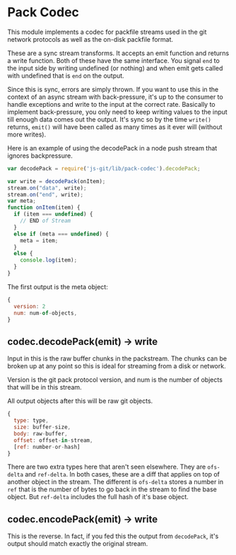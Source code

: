 # Pack Codec

This module implements a codec for packfile streams used in the git network
protocols as well as the on-disk packfile format.

These are a sync stream transforms.  It accepts an emit function and returns a
write function.  Both of these have the same interface.  You signal `end` to the
input side by writing undefined (or nothing) and when emit gets called with
undefined that is `end` on the output.

Since this is sync, errors are simply thrown.  If you want to use this in the
context of an async stream with back-pressure, it's up to the consumer to handle
exceptions and write to the input at the correct rate.  Basically to implement
back-pressure, you only need to keep writing values to the input till enough
data comes out the output.  It's sync so by the time `write()` returns, `emit()`
will have been called as many times as it ever will (without more writes).

Here is an example of using the decodePack in a node push stream that ignores
backpressure.

```js
var decodePack = require('js-git/lib/pack-codec').decodePack;

var write = decodePack(onItem);
stream.on("data", write);
stream.on("end", write);
var meta;
function onItem(item) {
  if (item === undefined) {
    // END of Stream
  }
  else if (meta === undefined) {
    meta = item;
  }
  else {
    console.log(item);
  }
}
```

The first output is the meta object:

```js
{
  version: 2
  num: num-of-objects,
}
```

## codec.decodePack(emit) -> write

Input in this is the raw buffer chunks in the packstream.  The chunks can be
broken up at any point so this is ideal for streaming from a disk or network.


Version is the git pack protocol version, and num is the number of objects that
will be in this stream.

All output objects after this will be raw git objects.

```js
{
  type: type,
  size: buffer-size,
  body: raw-buffer,
  offset: offset-in-stream,
  [ref: number-or-hash]
}
```

There are two extra types here that aren't seen elsewhere.  They are `ofs-delta`
and `ref-delta`.  In both cases, these are a diff that applies on top of another
object in the stream.  The different is `ofs-delta` stores a number in `ref`
that is the number of bytes to go back in the stream to find the base object.
But `ref-delta` includes the full hash of it's base object.


## codec.encodePack(emit) -> write

This is the reverse.  In fact, if you fed this the output from `decodePack`,
it's output should match exactly the original stream.
